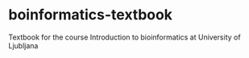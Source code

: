 # boinformatics-textbook
Textbook for the course Introduction to bioinformatics at University of Ljubljana
